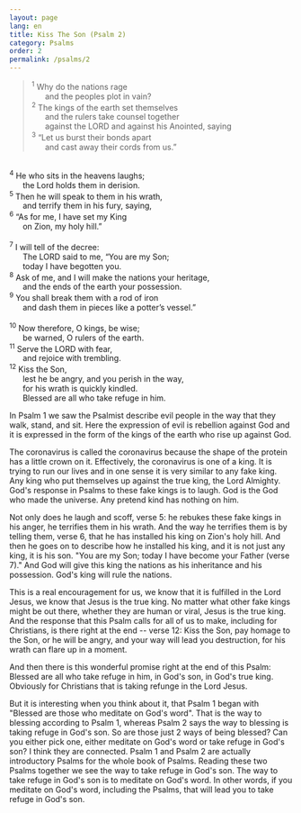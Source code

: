 ```yaml
---
layout: page
lang: en
title: Kiss The Son (Psalm 2)
category: Psalms
order: 2
permalink: /psalms/2
---
```


> <sup>1</sup> Why do the nations rage<br />
&nbsp;&nbsp;&nbsp;&nbsp;&nbsp;&nbsp;and the peoples plot in vain?<br />
<sup>2</sup> The kings of the earth set themselves<br />
&nbsp;&nbsp;&nbsp;&nbsp;&nbsp;&nbsp;and the rulers take counsel together<br />
&nbsp;&nbsp;&nbsp;&nbsp;&nbsp;&nbsp;against the LORD and against his Anointed, saying<br />
<sup>3</sup> “Let us burst their bonds apart<br />
&nbsp;&nbsp;&nbsp;&nbsp;&nbsp;&nbsp;and cast away their cords from us.”<br />
<br />	
<sup>4</sup> He who sits in the heavens laughs;<br />
&nbsp;&nbsp;&nbsp;&nbsp;&nbsp;&nbsp;the Lord holds them in derision.<br />
<sup>5</sup> Then he will speak to them in his wrath,<br />
&nbsp;&nbsp;&nbsp;&nbsp;&nbsp;&nbsp;and terrify them in his fury, saying,<br />
<sup>6</sup> “As for me, I have set my King<br />
&nbsp;&nbsp;&nbsp;&nbsp;&nbsp;&nbsp;on Zion, my holy hill.”<br />
<br />
<sup>7</sup> I will tell of the decree:<br />
&nbsp;&nbsp;&nbsp;&nbsp;&nbsp;&nbsp;The LORD said to me, “You are my Son;<br />
&nbsp;&nbsp;&nbsp;&nbsp;&nbsp;&nbsp;today I have begotten you.<br />
<sup>8</sup> Ask of me, and I will make the nations your heritage,<br />
&nbsp;&nbsp;&nbsp;&nbsp;&nbsp;&nbsp;and the ends of the earth your possession.<br />
<sup>9</sup> You shall break them with a rod of iron<br />
&nbsp;&nbsp;&nbsp;&nbsp;&nbsp;&nbsp;and dash them in pieces like a potter’s vessel.”<br />
<br />
<sup>10</sup> Now therefore, O kings, be wise;<br />
&nbsp;&nbsp;&nbsp;&nbsp;&nbsp;&nbsp;be warned, O rulers of the earth.<br />
<sup>11</sup> Serve the LORD with fear,<br /> 
&nbsp;&nbsp;&nbsp;&nbsp;&nbsp;&nbsp;and rejoice with trembling.<br />
<sup>12</sup> Kiss the Son,<br />
&nbsp;&nbsp;&nbsp;&nbsp;&nbsp;&nbsp;lest he be angry, and you perish in the way,<br />
&nbsp;&nbsp;&nbsp;&nbsp;&nbsp;&nbsp;for his wrath is quickly kindled.<br />
&nbsp;&nbsp;&nbsp;&nbsp;&nbsp;&nbsp;Blessed are all who take refuge in him.

In Psalm 1 we saw the Psalmist describe evil people in the way that they walk, stand, and sit. Here the expression of evil is rebellion against God and it is expressed in the form of the kings of the earth who rise up against God.

The coronavirus is called the coronavirus because the shape of the protein has a little crown on it. Effectively, the coronavirus is one of a king. It is trying to run our lives and in one sense it is very similar to any fake king. Any king who put themselves up against the true king, the Lord Almighty. God's response in Psalms to these fake kings is to laugh. God is the God who made the universe. Any pretend kind has nothing on him.

Not only does he laugh and scoff, verse 5: he rebukes these fake kings in his anger, he terrifies them in his wrath. And the way he terrifies them is by telling them, verse 6, that he has installed his king on Zion's holy hill. And then he goes on to describe how he installed his king, and it is not just any king, it is his son. "You are my Son; today I have become your Father (verse 7)." And God will give this king the nations as his inheritance and his possession. God's king will rule the nations.

This is a real encouragement for us, we know that it is fulfilled in the Lord Jesus, we know that Jesus is the true king. No matter what other fake kings might be out there, whether they are human or viral, Jesus is the true king. And the response that this Psalm calls for all of us to make, including for Christians, is there right at the end -- verse 12: Kiss the Son, pay homage to the Son, or he will be angry, and your way will lead you destruction, for his wrath can flare up in a moment.

And then there is this wonderful promise right at the end of this Psalm: Blessed are all who take refuge in him, in God's son, in God's true king. Obviously for Christians that is taking refunge in the Lord Jesus.

But it is interesting when you think about it, that Psalm 1 began with "Blessed are those who meditate on God's word". That is the way to blessing according to Psalm 1, whereas Psalm 2 says the way to blessing is taking refuge in God's son. So are those just 2 ways of being blessed? Can you either pick one, either meditate on God's word or take refuge in God's son? I think they are connected. Psalm 1 and Psalm 2 are actually introductory Psalms for the whole book of Psalms. Reading these two Psalms together we see the way to take refuge in God's son. The way to take refuge in God's son is to meditate on God's word. In other words, if you meditate on God's word, including the Psalms, that will lead you to take refuge in God's son.

